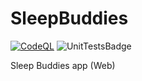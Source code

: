 # SleepBuddies
[![CodeQL](https://github.com/CSE-110-FA24-Team-17/SleepBuddies/actions/workflows/github-code-scanning/codeql/badge.svg)](https://github.com/CSE-110-FA24-Team-17/SleepBuddies/actions/workflows/github-code-scanning/codeql)
![UnitTestsBadge](https://github.com/CSE-110-FA24-Team-17/SleepBuddies/actions/workflows/build_test_react.yml/badge.svg)

Sleep Buddies app (Web)
